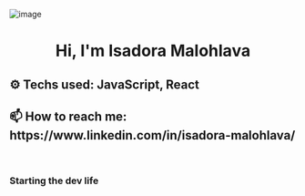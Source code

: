 ![image](https://github.com/isadoramalohlava/isadoramalohlava/assets/109180228/f10a6646-a39b-478d-bd3c-82d63809dd04)




<h1 align="center"> Hi, I'm Isadora Malohlava </h1>
<h2>⚙ Techs used: JavaScript, React </h2>
<h2>📫 How to reach me: https://www.linkedin.com/in/isadora-malohlava/ </h2>
<p></p>
<br>

<h3>Starting the dev life</h3>

<!--
**isadoramalohlava/isadoramalohlava** is a ✨ _special_ ✨ repository because its `README.md` (this file) appears on your GitHub profile.

Here are some ideas to get you started:

- 🔭 I’m currently working on ...
- 🌱 I’m currently learning ...
- 👯 I’m looking to collaborate on ...
- 🤔 I’m looking for help with ...
- 💬 Ask me about ...
- 📫 How to reach me: ...
- 😄 Pronouns: ...
- ⚡ Fun fact: ...
-->
